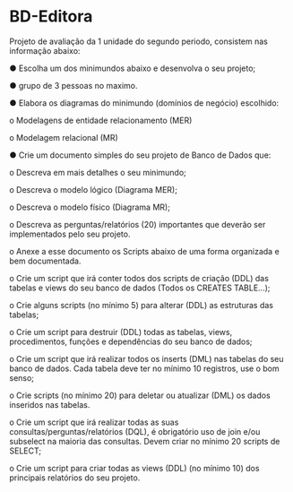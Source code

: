 # BD-Editora

Projeto de avaliação da 1 unidade do segundo periodo, consistem nas informação abaixo:

● Escolha um dos minimundos abaixo e desenvolva o seu projeto;

● grupo de 3 pessoas no maximo.

● Elabora os diagramas do minimundo (domínios de negócio) escolhido:

o Modelagens de entidade relacionamento (MER)

o Modelagem relacional (MR)

● Crie um documento simples do seu projeto de Banco de Dados que:

o Descreva em mais detalhes o seu minimundo;

o Descreva o modelo lógico (Diagrama MER);

o Descreva o modelo físico (Diagrama MR);

o Descreva as perguntas/relatórios (20) importantes que deverão ser implementados pelo seu projeto.

o Anexe a esse documento os Scripts abaixo de uma forma organizada e bem documentada.

o Crie um script que irá conter todos dos scripts de criação (DDL) das tabelas e views do seu banco de dados (Todos os CREATES TABLE...);

o Crie alguns scripts (no mínimo 5) para alterar (DDL) as estruturas das tabelas;

o Crie um script para destruir (DDL) todas as tabelas, views, procedimentos, funções e dependências do seu banco de dados;

o Crie um script que irá realizar todos os inserts (DML) nas tabelas do seu banco de dados. Cada tabela deve ter no mínimo 10 registros, use o bom senso;

o Crie scripts (no mínimo 20) para deletar ou atualizar (DML) os dados inseridos nas tabelas.

o Crie um script que irá realizar todas as suas consultas/perguntas/relatórios (DQL), é obrigatório uso de join e/ou subselect na maioria das consultas. Devem criar no mínimo 20 scripts de SELECT;

o Crie um script para criar todas as views (DDL) (no mínimo 10) dos principais relatórios do seu projeto.

